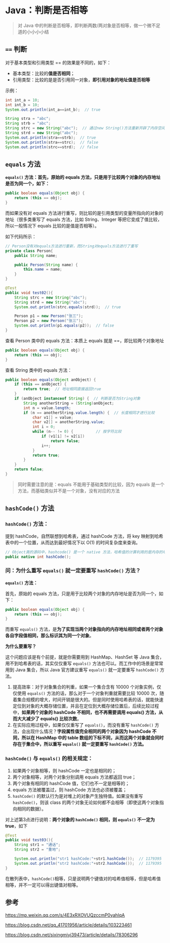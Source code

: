 # Java：判断是否相等

> 对 Java 中的判断是否相等，即判断两数/两对象是否相等，做一个微不足道的小小小小结

## `==` 判断

对于基本类型和引用类型 == 的效果是不同的，如下：

* 基本类型：比较的**值是否相同**；
* 引用类型：比较的是是否引用同一对象，**即引用对象的地址值是否相等**

示例：

```java
int int_a = 10;
int int_b = 10;
System.out.println(int_a==int_b);  // true

String stra = "abc";
String strb = "abc";
String strc = new String("abc");  // 通过new String()方法重新开辟了内存空间
String strd = new String("abc");
System.out.println(stra==strb);  // true
System.out.println(stra==strc);  // false
System.out.println(strc==strd);  // false
```

## `equals` 方法

**`equals()` 方法：首先，原始的 equals 方法，只是用于比较两个对象的内存地址是否为同一个，如下：**

```java
public boolean equals(Object obj) {
    return (this == obj);
}
```

而如果没有对 equals 方法进行重写，则比较的是引用类型的变量所指向的对象的地址（很多类重写了 equals 方法，比如 String、Integer 等把它变成了值比较，所以一般情况下 equals 比较的是值是否相等）。

如下代码所示：

```java
// Person没有对equals方法进行重新，而String对equals方法进行了重写
private class Person{
    public String name;

    public Person(String name) {
        this.name = name;
    }
}

@Test
public void test02(){
    String strc = new String("abc");
    String strd = new String("abc");
    System.out.println(strc.equals(strd));  // true

    Person p1 = new Person("张三");
    Person p2 = new Person("张三");
    System.out.println(p1.equals(p2));  // false
}
```

查看 Person 类中的 equals 方法：本质上 equals 就是 ==，即比较两个对象地址

```java
public boolean equals(Object obj) {
    return (this == obj);
}
```

查看 String 类中的 equals 方法：

```java
public boolean equals(Object anObject) {
    if (this == anObject) {
        return true;  // 地址相同直接返回true
    }
    if (anObject instanceof String) {  // 判断是否为String对象
        String anotherString = (String)anObject;
        int n = value.length;
        if (n == anotherString.value.length) {  // 长度相同才进行比较
            char v1[] = value;
            char v2[] = anotherString.value;
            int i = 0;
            while (n-- != 0) {			// 按字符比较
                if (v1[i] != v2[i])
                    return false;
                i++;
            }
            return true;
        }
    }
    return false;
}
```

> 同时需要注意的是：equals 不能用于基础类型的比较，因为 equals 是一个方法，而基础类似并不是一个对象，没有对应的方法

## `hashCode()` 方法

### `hashCode()` 方法：

提到 hashCode，自然联想到哈希表，通过 hashCode 方法，将 key 映射到哈希表中的一个位置，从而达到最好情况下以 O(1) 的时间复杂度来查询。

```java
// Object类的源码中，hashcode() 是一个 native 方法，哈希值的计算利用的是内存的地址
public native int hashCode();
```

### 问：为什么重写 `equals()` 就一定要重写 `hashCode()` 方法？

**`equals()` 方法：**

首先，原始的 equals 方法，只是用于比较两个对象的内存地址是否为同一个，如下：

```java
public boolean equals(Object obj) {
    return (this == obj);
}
```

而重写 `equals()` 方法，是**为了实现当两个对象指向的内存地址相同或者两个对象各自字段值相同，那么标识其为同一个对象**。

**为什么要重写？**

这个问题应该是有个前提，就是你需要用到 HashMap、HashSet 等 Java 集合，用不到哈希表的话，其实仅仅重写 `equals()` 方法也可以。而工作中的场景是常常用到 Java 集合，所以 Java 官方建议重写 `equals()` 就一定要重写 `hashCode()` 方法。 

1. 提高效率：对于对象集合的判重，如果一个集合含有 10000 个对象实例，仅仅使用 `equals()` 方法的话，那么对于一个对象判重就需要比较 10000 次，随着集合规模的增大，时间开销是很大的。但是同时使用哈希表的话，就能快速定位到对象的大概存储位置，并且在定位到大概存储位置后，后续比较过程中，**如果两个对象的 hashCode 不相同，也不再需要调用 equals() 方法，从而大大减少了 equals() 比较次数**。 
2. 在实际应用过程中，如果仅仅重写了 `equals()`，而没有重写 `hashCode()` 方法，会出现什么情况？**字段属性值完全相同的两个对象因为 hashCode 不同，所以在 HashMap 中的 table 数组的下标不同，从而这两个对象就会同时存在于集合中，所以重写 `equals()` 就一定要重写 `hashCode()` 方法。**

### `hashCode()` 与 `equals()` 的相关规定：

1. 如果两个对象相等，则 hashCode 一定也是相同的；
2. 两个对象相等，对两个对象分别调用 equals 方法都返回 true；
3. 两个对象有相同的 hashCode 值，它们也不一定是相等的；
4. equals 方法被覆盖过，则 hashCode 方法也必须被覆盖；
5. `hashCode()` 的默认行为是对堆上的对象产生独特值。如果没有重写 `hashCode()`，则该 class 的两个对象无论如何都不会相等（即使这两个对象指向相同的数据）。

对上述第3点进行说明：**两个对象的 `hashCode()` 相同，则 `equals()` 不一定为 true**，如下

```java
@Test
public void test03(){
    String str1 = "通话";
    String str2 = "重地";

    System.out.println("str1 hashCode:"+str1.hashCode());  // 1179395
    System.out.println("str2 hashCode:"+str2.hashCode());  // 1179395
}
```

在散列表中，`hashCode()`相等，只是说明两个键值对的哈希值相等，但是哈希值相等，并不一定可以得出键值对相等。

## 参考

https://mp.weixin.qq.com/s/4E3xRXOVUQzccmP0yahlqA

https://blog.csdn.net/qq_41701956/article/details/103223461

https://blog.csdn.net/sixingmiyi39473/article/details/78306296

